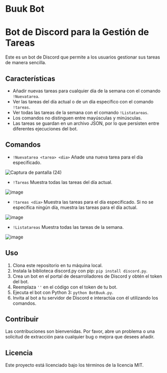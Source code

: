 # Buuk Bot

# Bot de Discord para la Gestión de Tareas

Este es un bot de Discord que permite a los usuarios gestionar sus tareas de manera sencilla.

## Características

- Añadir nuevas tareas para cualquier día de la semana con el comando `!Nuevatarea`.
- Ver las tareas del día actual o de un día específico con el comando `!tareas`.
- Ver todas las tareas de la semana con el comando `!Listatareas`.
- Los comandos no distinguen entre mayúsculas y minúsculas.
- Las tareas se guardan en un archivo JSON, por lo que persisten entre diferentes ejecuciones del bot.

## Comandos

- `!Nuevatarea <tarea> <dia>` Añade una nueva tarea para el día especificado.


![Captura de pantalla (24)](https://github.com/Aleexqnder/Buuk_Bot/assets/105314851/1eefa15d-c7bd-475d-be97-c4355056a713)

-  `!Tareas` Muestra todas las tareas del día actual.

![image](https://github.com/Aleexqnder/Buuk_Bot/assets/105314851/b6a50ab6-11e3-4d08-83d1-15763c0e143e)


- `!tareas <dia>` Muestra las tareas para el día especificado. Si no se especifica ningún día, muestra las tareas para el día actual.


![image](https://github.com/Aleexqnder/Buuk_Bot/assets/105314851/135a392c-f4dd-45e7-a71b-7c3fab11cf34)

- `!Listatareas` Muestra todas las tareas de la semana.


![image](https://github.com/Aleexqnder/Buuk_Bot/assets/105314851/85e3dfbf-1c3f-414f-a135-e4fa511c9ab1)

## Uso

1. Clona este repositorio en tu máquina local.
2. Instala la biblioteca discord.py con pip: `pip install discord.py`.
3. Crea un bot en el portal de desarrolladores de Discord y obtén el token del bot.
4. Reemplaza `''` en el código con el token de tu bot.
5. Ejecuta el bot con Python 3: `python BotBuuk.py`.
6. Invita al bot a tu servidor de Discord e interactúa con él utilizando los comandos.

## Contribuir

Las contribuciones son bienvenidas. Por favor, abre un problema o una solicitud de extracción para cualquier bug o mejora que desees añadir.

## Licencia

Este proyecto está licenciado bajo los términos de la licencia MIT.
